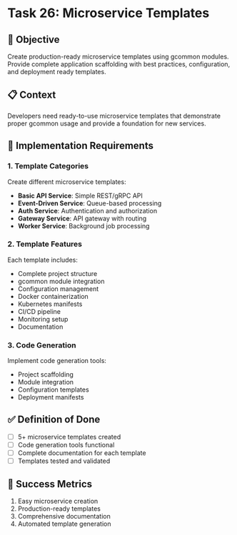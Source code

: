 <!-- file: tasks/26-microservice-templates.md -->
<!-- version: 1.0.0 -->
<!-- guid: b6c6d6e6-z6a6-9b9c-3x3y-678901234zab -->

# Task 26: Microservice Templates

## 🎯 Objective

Create production-ready microservice templates using gcommon modules. Provide
complete application scaffolding with best practices, configuration, and
deployment ready templates.

## 📋 Context

Developers need ready-to-use microservice templates that demonstrate proper
gcommon usage and provide a foundation for new services.

## 🔧 Implementation Requirements

### 1. Template Categories

Create different microservice templates:

- **Basic API Service**: Simple REST/gRPC API
- **Event-Driven Service**: Queue-based processing
- **Auth Service**: Authentication and authorization
- **Gateway Service**: API gateway with routing
- **Worker Service**: Background job processing

### 2. Template Features

Each template includes:

- Complete project structure
- gcommon module integration
- Configuration management
- Docker containerization
- Kubernetes manifests
- CI/CD pipeline
- Monitoring setup
- Documentation

### 3. Code Generation

Implement code generation tools:

- Project scaffolding
- Module integration
- Configuration templates
- Deployment manifests

## ✅ Definition of Done

- [ ] 5+ microservice templates created
- [ ] Code generation tools functional
- [ ] Complete documentation for each template
- [ ] Templates tested and validated

## 🎯 Success Metrics

1. Easy microservice creation
2. Production-ready templates
3. Comprehensive documentation
4. Automated template generation
